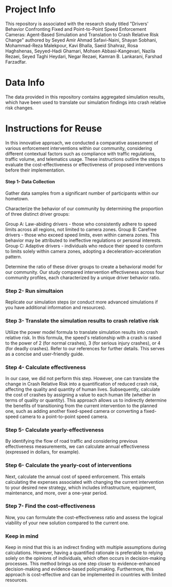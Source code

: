# Project Info
This repository is associated with the research study titled "Drivers' Behavior Confronting Fixed and Point-to-Point Speed Enforcement Cameras: Agent-Based Simulation and Translation to Crash Relative Risk Change" authored by Seyed Amir Ahmad Safavi-Naini, Shayan Sobhani, Mohammad-Reza Malekpour, Kavi Bhalla, Saeid Shahraz, Rosa Haghshenas, Seyyed-Hadi Ghamari, Mohsen Abbasi-Kangevari, Nazila Rezaei, Seyed Taghi Heydari, Negar Rezaei, Kamran B. Lankarani, Farshad Farzadfar.

# Data Info
The data provided in this repository contains aggregated simulation results, which have been used to translate our simulation findings into crash relative risk changes.

# Instructions for Reuse
In this innovative approach, we conducted a comparative assessment of various enforcement interventions within our community, considering different contextual factors such as compliance with traffic regulations, traffic volume, and telematics usage. These instructions outline the steps to evaluate the cost-effectiveness or effectiveness of proposed interventions before their implementation.

#### Step 1- Data Collection
Gather data samples from a significant number of participants within our hometown.

Characterize the behavior of our community by determining the proportion of three distinct driver groups:

Group A: Law-abiding drivers - those who consistently adhere to speed limits across all regions, not limited to camera zones.
Group B: Carefree drivers - those who exceed speed limits, even within camera zones. This behavior may be attributed to ineffective regulations or personal interests.
Group C: Adaptive drivers - individuals who reduce their speed to conform to limits solely within camera zones, adopting a deceleration-acceleration pattern.

Determine the ratio of these driver groups to create a behavioral model for our community. Our study compared intervention effectiveness across four community profiles, each characterized by a unique driver behavior ratio.

### Step 2- Run simultaion

Replicate our simulation steps (or conduct more advanced simulations if you have additional information and resources).

### Step 3- Translate the simulation results to crash relative risk 

Utilize the power model formula to translate simulation results into crash relative risk. In this formula, the speed's relationship with a crash is raised to the power of 2 (for normal crashes), 3 (for serious injury crashes), or 4 (for deadly crashes). Refer to our references for further details. This serves as a concise and user-friendly guide.

### Step 4- Calculate effectiveness

In our case, we did not perform this step. However, one can translate the change in Crash Relative Risk into a quantification of reduced crash risk, affecting the quality and quantity of human lives. Subsequently, calculate the cost of crashes by assigning a value to each human life (whether in terms of quality or quantity). This approach allows us to indirectly determine the benefits of transitioning from the current intervention to the planned one, such as adding another fixed-speed camera or converting a fixed-speed camera to a point-to-point speed camera.

### Step 5- Calculate yearly-effectiveness

By identifying the flow of road traffic and considering previous effectiveness measurements, we can calculate annual effectiveness (expressed in dollars, for example).

### Step 6- Calculate the yearly-cost of interventions

Next, calculate the annual cost of speed enforcement. This entails calculating the expenses associated with changing the current intervention to your desired new strategy, which includes infrastructure, equipment, maintenance, and more, over a one-year period.

### Step 7- Find the cost-effectiveness

Now, you can formulate the cost-effectiveness ratio and assess the logical viability of your new solution compared to the current one.

### Keep in mind
Keep in mind that this is an indirect finding with multiple assumptions during calculations. However, having a quantified rationale is preferable to relying solely on the opinions of individuals, which often occurs in decision-making processes. This method brings us one step closer to evidence-enhanced decision-making and evidence-based policymaking. Furthermore, this approach is cost-effective and can be implemented in countries with limited resources.

